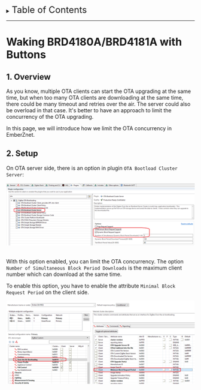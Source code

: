 <details>
<summary><font size=5>Table of Contents</font> </summary>  

- [Waking BRD4180A/BRD4181A with Buttons](#waking-brd4180abrd4181a-with-buttons)
	- [1. Overview](#1-overview)
	- [2. Setup](#2-setup)
</details>

********

# Waking BRD4180A/BRD4181A with Buttons

## 1. Overview
As you know, multiple OTA clients can start the OTA upgrading at the same time, but when too many OTA clients are downloading at the same time, there could be many timeout and retries over the air. The server could also be overload in that case. It's better to have an approach to limit the concurrency of the OTA upgrading.

In this page, we will introduce how we limit the OTA concurrency in EmberZnet.

## 2. Setup
On OTA server side, there is an option in plugin `OTA Bootload Cluster Server`:
<div align="center">
	<img src="files/ZB-Zigbee-FAQ-Limit-OTA-Concurrency/dynamic-block-request-support.png">
</div>
</br>

With this option enabled, you can limit the OTA concurrency. The option `Number of Simultaneous Block Period Downloads` is the maximum client number which can download at the same time.

To enable this option, you have to enable the attribute `Minimal Block Request Period` on the client side.
<div align="center">
	<img src="files/ZB-Zigbee-FAQ-Limit-OTA-Concurrency/min-block-request-period.png">
</div>
</br>
